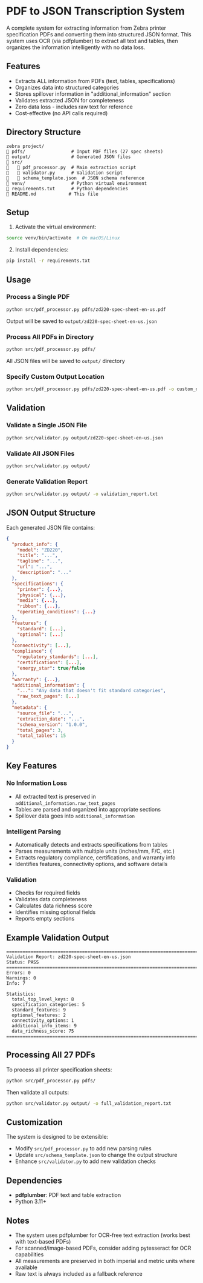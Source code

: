 # PDF to JSON Transcription System

A complete system for extracting information from Zebra printer specification PDFs and converting them into structured JSON format. This system uses OCR (via pdfplumber) to extract all text and tables, then organizes the information intelligently with no data loss.

## Features

- Extracts ALL information from PDFs (text, tables, specifications)
- Organizes data into structured categories
- Stores spillover information in "additional_information" section
- Validates extracted JSON for completeness
- Zero data loss - includes raw text for reference
- Cost-effective (no API calls required)

## Directory Structure

```
zebra project/
   pdfs/                 # Input PDF files (27 spec sheets)
   output/               # Generated JSON files
   src/
      pdf_processor.py  # Main extraction script
      validator.py      # Validation script
      schema_template.json  # JSON schema reference
   venv/                 # Python virtual environment
   requirements.txt      # Python dependencies
   README.md            # This file
```

## Setup

1. Activate the virtual environment:
```bash
source venv/bin/activate  # On macOS/Linux
```

2. Install dependencies:
```bash
pip install -r requirements.txt
```

## Usage

### Process a Single PDF

```bash
python src/pdf_processor.py pdfs/zd220-spec-sheet-en-us.pdf
```

Output will be saved to `output/zd220-spec-sheet-en-us.json`

### Process All PDFs in Directory

```bash
python src/pdf_processor.py pdfs/
```

All JSON files will be saved to `output/` directory

### Specify Custom Output Location

```bash
python src/pdf_processor.py pdfs/zd220-spec-sheet-en-us.pdf -o custom_output.json
```

## Validation

### Validate a Single JSON File

```bash
python src/validator.py output/zd220-spec-sheet-en-us.json
```

### Validate All JSON Files

```bash
python src/validator.py output/
```

### Generate Validation Report

```bash
python src/validator.py output/ -o validation_report.txt
```

## JSON Output Structure

Each generated JSON file contains:

```json
{
  "product_info": {
    "model": "ZD220",
    "title": "...",
    "tagline": "...",
    "url": "...",
    "description": "..."
  },
  "specifications": {
    "printer": {...},
    "physical": {...},
    "media": {...},
    "ribbon": {...},
    "operating_conditions": {...}
  },
  "features": {
    "standard": [...],
    "optional": [...]
  },
  "connectivity": [...],
  "compliance": {
    "regulatory_standards": [...],
    "certifications": [...],
    "energy_star": true/false
  },
  "warranty": {...},
  "additional_information": {
    "...": "Any data that doesn't fit standard categories",
    "raw_text_pages": [...]
  },
  "metadata": {
    "source_file": "...",
    "extraction_date": "...",
    "schema_version": "1.0.0",
    "total_pages": 3,
    "total_tables": 15
  }
}
```

## Key Features

### No Information Loss
- All extracted text is preserved in `additional_information.raw_text_pages`
- Tables are parsed and organized into appropriate sections
- Spillover data goes into `additional_information`

### Intelligent Parsing
- Automatically detects and extracts specifications from tables
- Parses measurements with multiple units (inches/mm, F/C, etc.)
- Extracts regulatory compliance, certifications, and warranty info
- Identifies features, connectivity options, and software details

### Validation
- Checks for required fields
- Validates data completeness
- Calculates data richness score
- Identifies missing optional fields
- Reports empty sections

## Example Validation Output

```
================================================================================
Validation Report: zd220-spec-sheet-en-us.json
Status: PASS
================================================================================
Errors: 0
Warnings: 0
Info: 7

Statistics:
  total_top_level_keys: 8
  specification_categories: 5
  standard_features: 9
  optional_features: 2
  connectivity_options: 1
  additional_info_items: 9
  data_richness_score: 75
================================================================================
```

## Processing All 27 PDFs

To process all printer specification sheets:

```bash
python src/pdf_processor.py pdfs/
```

Then validate all outputs:

```bash
python src/validator.py output/ -o full_validation_report.txt
```

## Customization

The system is designed to be extensible:

- Modify `src/pdf_processor.py` to add new parsing rules
- Update `src/schema_template.json` to change the output structure
- Enhance `src/validator.py` to add new validation checks

## Dependencies

- **pdfplumber**: PDF text and table extraction
- Python 3.11+

## Notes

- The system uses pdfplumber for OCR-free text extraction (works best with text-based PDFs)
- For scanned/image-based PDFs, consider adding pytesseract for OCR capabilities
- All measurements are preserved in both imperial and metric units where available
- Raw text is always included as a fallback reference